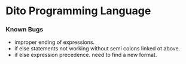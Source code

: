 # Dito Programming Language

### Known Bugs

* improper ending of expressions.
* if else statements not working without semi colons linked ot above.
* if else expression precedence. need to find a new format.